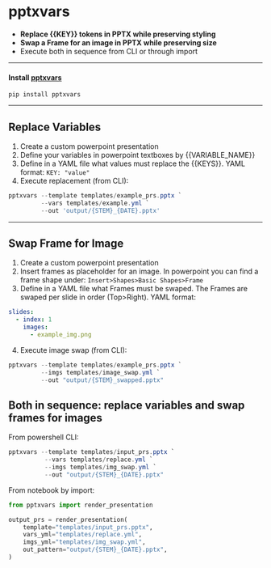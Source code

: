 # pptxvars

- **Replace {{KEY}} tokens in PPTX while preserving styling**
- **Swap a Frame for an image in PPTX while preserving size**
- Execute both in sequence from CLI or through import

---

#### Install [pptxvars](https://pypi.org/project/pptxvars/)

```
pip install pptxvars
```

---

## Replace Variables

1. Create a custom powerpoint presentation
2. Define your variables in powerpoint textboxes by {{VARIABLE_NAME}}
3. Define in a YAML file what values must replace the {{KEYS}}. YAML format: `KEY: "value"`
4. Execute replacement (from CLI):

```powershell
pptxvars --template templates/example_prs.pptx `
         --vars templates/example.yml `
         --out 'output/{STEM}_{DATE}.pptx'
```

---

## Swap Frame for Image

1. Create a custom powerpoint presentation
2. Insert frames as placeholder for an image. In powerpoint you can find a frame shape under: `Insert>Shapes>Basic Shapes>Frame`
3. Define in a YAML file what Frames must be swaped. The Frames are swaped per slide in order (Top>Right). YAML format:

```yml
slides:
  - index: 1
    images:
      - example_img.png
```

4. Execute image swap (from CLI):

```powershell
pptxvars --template templates/example_prs.pptx `
         --imgs templates/image_swap.yml `
         --out "output/{STEM}_swapped.pptx"

```

## Both in sequence: replace variables and swap frames for images

From powershell CLI:

```powershell
pptxvars --template templates/input_prs.pptx `
          --vars templates/replace.yml `
          --imgs templates/img_swap.yml `
          --out "output/{STEM}_{DATE}.pptx"
```

From notebook by import:

```python
from pptxvars import render_presentation

output_prs = render_presentation(
    template="templates/input_prs.pptx",
    vars_yml="templates/replace.yml",
    imgs_yml="templates/img_swap.yml",
    out_pattern="output/{STEM}_{DATE}.pptx",
)
```
